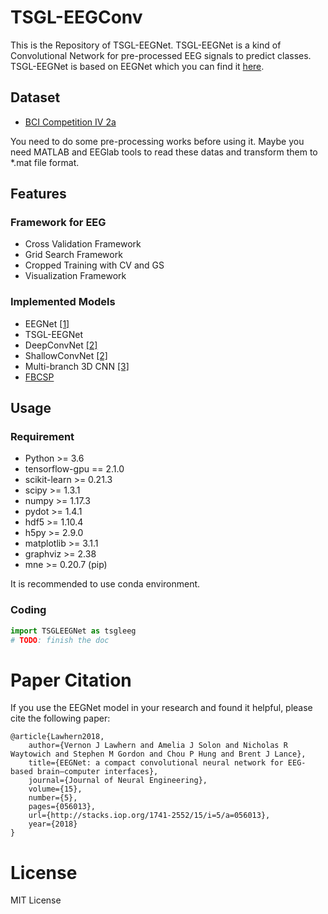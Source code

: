 # TSGL-EEGConv

This is the Repository of TSGL-EEGNet. TSGL-EEGNet is a kind of Convolutional Network for pre-processed EEG signals to predict classes. TSGL-EEGNet is based on EEGNet which you can find it [here](https://github.com/vlawhern/arl-eegmodels). 

## Dataset

- [BCI Competition IV 2a](http://www.bbci.de/competition/iv/#dataset2a)

You need to do some pre-processing works before using it. Maybe you need MATLAB and EEGlab tools to read these datas and transform them to *.mat file format.

## Features

### Framework for EEG

- Cross Validation Framework
- Grid Search Framework
- Cropped Training with CV and GS
- Visualization Framework

### Implemented Models

- EEGNet [[1]](http://stacks.iop.org/1741-2552/15/i=5/a=056013)
- TSGL-EEGNet
- DeepConvNet [[2]](https://onlinelibrary.wiley.com/doi/full/10.1002/hbm.23730)
- ShallowConvNet [[2]](https://onlinelibrary.wiley.com/doi/full/10.1002/hbm.23730)
- Multi-branch 3D CNN [[3]](https://ieeexplore.ieee.org/document/8820089)
- [FBCSP](https://github.com/TNTLFreiburg/fbcsp)

## Usage

### Requirement

- Python >= 3.6
- tensorflow-gpu == 2.1.0
- scikit-learn >= 0.21.3
- scipy >= 1.3.1
- numpy >= 1.17.3
- pydot >= 1.4.1
- hdf5 >= 1.10.4
- h5py >= 2.9.0
- matplotlib >= 3.1.1
- graphviz >= 2.38
- mne >= 0.20.7 (pip)

It is recommended to use conda environment.

### Coding

```python
import TSGLEEGNet as tsgleeg
# TODO: finish the doc
```

# Paper Citation

If you use the EEGNet model in your research and found it helpful, please cite the following paper:

    @article{Lawhern2018,
        author={Vernon J Lawhern and Amelia J Solon and Nicholas R Waytowich and Stephen M Gordon and Chou P Hung and Brent J Lance},
        title={EEGNet: a compact convolutional neural network for EEG-based brain–computer interfaces},
        journal={Journal of Neural Engineering},
        volume={15},
        number={5},
        pages={056013},
        url={http://stacks.iop.org/1741-2552/15/i=5/a=056013},
        year={2018}
    }

# License

MIT License